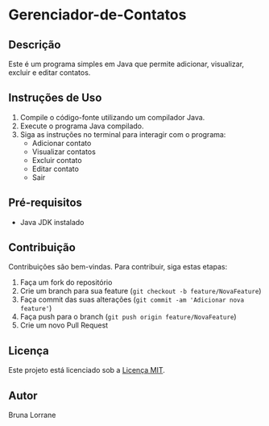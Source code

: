# Gerenciador-de-Contatos


## Descrição
Este é um programa simples em Java que permite adicionar, visualizar, excluir e editar contatos.

## Instruções de Uso
1. Compile o código-fonte utilizando um compilador Java.
2. Execute o programa Java compilado.
3. Siga as instruções no terminal para interagir com o programa:
   - Adicionar contato
   - Visualizar contatos
   - Excluir contato
   - Editar contato
   - Sair


## Pré-requisitos
- Java JDK instalado

## Contribuição
Contribuições são bem-vindas. Para contribuir, siga estas etapas:
1. Faça um fork do repositório
2. Crie um branch para sua feature (`git checkout -b feature/NovaFeature`)
3. Faça commit das suas alterações (`git commit -am 'Adicionar nova feature'`)
4. Faça push para o branch (`git push origin feature/NovaFeature`)
5. Crie um novo Pull Request

## Licença
Este projeto está licenciado sob a [Licença MIT](LICENSE).

## Autor
Bruna Lorrane
